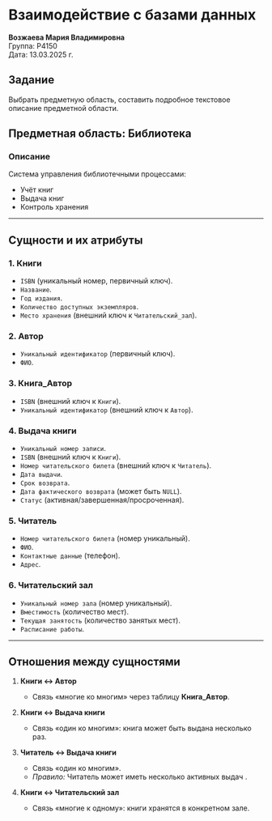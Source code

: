 # Взаимодействие с базами данных  
**Возжаева Мария Владимировна**  
Группа: Р4150  
Дата: 13.03.2025 г.  

## Задание 
Выбрать предметную область, составить подробное текстовое описание предметной области.


## Предметная область: Библиотека

### Описание  
Система управления библиотечными процессами:  
- Учёт книг  
- Выдача книг  
- Контроль хранения  

---

## **Сущности и их атрибуты**  

### 1. **Книги**  
- `ISBN` (уникальный номер, первичный ключ).  
- `Название`.  
- `Год издания`.  
- `Количество доступных экземпляров`.  
- `Место хранения` (внешний ключ к `Читательский_зал`).  

### 2. **Автор**  
- `Уникальный идентификатор` (первичный ключ).  
- `ФИО`.  

### 3. **Книга_Автор**  
- `ISBN` (внешний ключ к `Книги`).  
- `Уникальный идентификатор` (внешний ключ к `Автор`).  

### 4. **Выдача книги**  
- `Уникальный номер записи`.  
- `ISBN` (внешний ключ к `Книги`).  
- `Номер читательского билета` (внешний ключ к `Читатель`).  
- `Дата выдачи`.  
- `Срок возврата`.  
- `Дата фактического возврата` (может быть `NULL`).  
- `Статус` (активная/завершенная/просроченная).  

### 5. **Читатель**  
- `Номер читательского билета` (номер уникальный).  
- `ФИО`.  
- `Контактные данные` (телефон).  
- `Адрес`.  

### 6. **Читательский зал**  
- `Уникальный номер зала` (номер уникальный).  
- `Вместимость` (количество мест).  
- `Текущая занятость` (количество занятых мест).  
- `Расписание работы`.  

---

## **Отношения между сущностями**  

1. **Книги ↔ Автор**  
   - Связь «многие ко многим» через таблицу **Книга_Автор**.  

2. **Книги ↔ Выдача книги**  
   - Связь «один ко многим»: книга может быть выдана несколько раз.  

3. **Читатель ↔ Выдача книги**  
   - Связь «один ко многим».  
   - *Правило:* Читатель может иметь несколько активных выдач .  

4. **Книги ↔ Читательский зал**  
   - Связь «многие к одному»: книги хранятся в конкретном зале.
 
